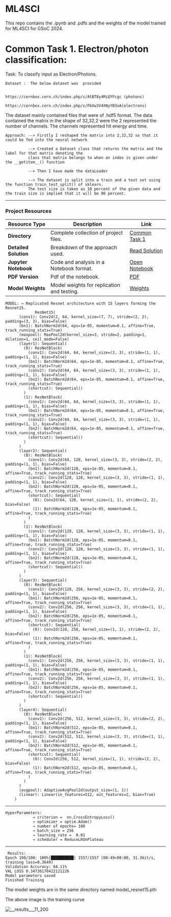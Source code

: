 # ML4SCI

This repo contains the .ipynb and .pdfs and the weights of the model trained for ML4SCI for GSoC 2024.

# Common Task 1. Electron/photon classification:
         
Task: To classify input as Electron/Photons.

    Dataset :  The below dataset was  provided
    
                               https://cernbox.cern.ch/index.php/s/AtBT8y4MiQYFcgc (photons)	
 		                   https://cernbox.cern.ch/index.php/s/FbXw3V4XNyYB3oA(electrons)
                             
The dataset mainly contained files that were of .hdf5 format. 
The data contained the matrix in the shape of 32,32,2 were the 2 represented the number of channels.
The channels represented hit energy and time.
             



	Approach: --> Firstly I reshaped the matrix into 2,32,32 so that it could be fed into the neural network 

              --> Created a Dataset class that returns the matrix and the label for that matrix denoting the 
              class that matrix belongs to when an index is given under the __getitem__() function 

              --> Then I have made the dataLoader        

              --> The dataset is split into a train and a test set using the function train_test_split() of sklearn. 
              The test size is taken as 10 percent of the given data and the train size is implied that it will be 90 percent.
------------------------------------------------------------------------------------------------------------------------------------------------------------------
### Project Resources

| Resource Type          | Description                                       | Link                                                                                        |
|------------------------|---------------------------------------------------|---------------------------------------------------------------------------------------------|
| **Directory**          | Complete collection of project files.             | [Common Task 1](https://github.com/Vishak-Bhat30/ML4SCI_24/tree/main/Common%20Task%201)    |
| **Detailed Solution**  | Breakdown of the approach used.     | [Read Solution](https://github.com/Vishak-Bhat30/ML4SCI_24/blob/main/Common%20Task%201/ML4SCI_Electron_photon_classification.md) |
| **Jupyter Notebook**   | Code and analysis in a Notebook format.       | [Open Notebook](https://github.com/Vishak-Bhat30/ML4SCI_24/blob/main/Common%20Task%201/ML4SCI_task1_Resnet15.ipynb) |
| **PDF Version**        | Pdf of the notebook.                 | [PDF](https://github.com/Vishak-Bhat30/ML4SCI_24/blob/main/Common%20Task%201/ml4sci-task1-resnet15.pdf) |
| **Model Weights**      | Model weights for replication and testing.    | [Weights](https://github.com/Vishak-Bhat30/ML4SCI_24/blob/main/Common%20Task%201/model_resnet15.pth)       |

    MODEL: → Replicated Resnet architecture with 15 layers forming the Resnet15.
                 ResNet15(
		  (conv1): Conv2d(2, 64, kernel_size=(7, 7), stride=(2, 2), padding=(3, 3), bias=False)
		  (bn1): BatchNorm2d(64, eps=1e-05, momentum=0.1, affine=True, track_running_stats=True)
		  (maxpool): MaxPool2d(kernel_size=3, stride=2, padding=1, dilation=1, ceil_mode=False)
		  (layer1): Sequential(
		    (0): ResNetBlock(
		      (conv1): Conv2d(64, 64, kernel_size=(3, 3), stride=(1, 1), padding=(1, 1), bias=False)
		      (bn1): BatchNorm2d(64, eps=1e-05, momentum=0.1, affine=True, track_running_stats=True)
		      (conv2): Conv2d(64, 64, kernel_size=(3, 3), stride=(1, 1), padding=(1, 1), bias=False)
		      (bn2): BatchNorm2d(64, eps=1e-05, momentum=0.1, affine=True, track_running_stats=True)
		      (shortcut): Sequential()
		    )
		    (1): ResNetBlock(
		      (conv1): Conv2d(64, 64, kernel_size=(3, 3), stride=(1, 1), padding=(1, 1), bias=False)
		      (bn1): BatchNorm2d(64, eps=1e-05, momentum=0.1, affine=True, track_running_stats=True)
		      (conv2): Conv2d(64, 64, kernel_size=(3, 3), stride=(1, 1), padding=(1, 1), bias=False)
		      (bn2): BatchNorm2d(64, eps=1e-05, momentum=0.1, affine=True, track_running_stats=True)
		      (shortcut): Sequential()
		    )
		  )
		  (layer2): Sequential(
		    (0): ResNetBlock(
		      (conv1): Conv2d(64, 128, kernel_size=(3, 3), stride=(2, 2), padding=(1, 1), bias=False)
		      (bn1): BatchNorm2d(128, eps=1e-05, momentum=0.1, affine=True, track_running_stats=True)
		      (conv2): Conv2d(128, 128, kernel_size=(3, 3), stride=(1, 1), padding=(1, 1), bias=False)
		      (bn2): BatchNorm2d(128, eps=1e-05, momentum=0.1, affine=True, track_running_stats=True)
		      (shortcut): Sequential(
		        (0): Conv2d(64, 128, kernel_size=(1, 1), stride=(2, 2), bias=False)
		        (1): BatchNorm2d(128, eps=1e-05, momentum=0.1, affine=True, track_running_stats=True)
		      )
		    )
		    (1): ResNetBlock(
		      (conv1): Conv2d(128, 128, kernel_size=(3, 3), stride=(1, 1), padding=(1, 1), bias=False)
		      (bn1): BatchNorm2d(128, eps=1e-05, momentum=0.1, affine=True, track_running_stats=True)
		      (conv2): Conv2d(128, 128, kernel_size=(3, 3), stride=(1, 1), padding=(1, 1), bias=False)
		      (bn2): BatchNorm2d(128, eps=1e-05, momentum=0.1, affine=True, track_running_stats=True)
		      (shortcut): Sequential()
		    )
		  )
		  (layer3): Sequential(
		    (0): ResNetBlock(
		      (conv1): Conv2d(128, 256, kernel_size=(3, 3), stride=(2, 2), padding=(1, 1), bias=False)
		      (bn1): BatchNorm2d(256, eps=1e-05, momentum=0.1, affine=True, track_running_stats=True)
		      (conv2): Conv2d(256, 256, kernel_size=(3, 3), stride=(1, 1), padding=(1, 1), bias=False)
		      (bn2): BatchNorm2d(256, eps=1e-05, momentum=0.1, affine=True, track_running_stats=True)
		      (shortcut): Sequential(
		        (0): Conv2d(128, 256, kernel_size=(1, 1), stride=(2, 2), bias=False)
		        (1): BatchNorm2d(256, eps=1e-05, momentum=0.1, affine=True, track_running_stats=True)
		      )
		    )
		    (1): ResNetBlock(
		      (conv1): Conv2d(256, 256, kernel_size=(3, 3), stride=(1, 1), padding=(1, 1), bias=False)
		      (bn1): BatchNorm2d(256, eps=1e-05, momentum=0.1, affine=True, track_running_stats=True)
		      (conv2): Conv2d(256, 256, kernel_size=(3, 3), stride=(1, 1), padding=(1, 1), bias=False)
		      (bn2): BatchNorm2d(256, eps=1e-05, momentum=0.1, affine=True, track_running_stats=True)
		      (shortcut): Sequential()
		    )
		  )
		  (layer4): Sequential(
		    (0): ResNetBlock(
		      (conv1): Conv2d(256, 512, kernel_size=(3, 3), stride=(2, 2), padding=(1, 1), bias=False)
		      (bn1): BatchNorm2d(512, eps=1e-05, momentum=0.1, affine=True, track_running_stats=True)
		      (conv2): Conv2d(512, 512, kernel_size=(3, 3), stride=(1, 1), padding=(1, 1), bias=False)
		      (bn2): BatchNorm2d(512, eps=1e-05, momentum=0.1, affine=True, track_running_stats=True)
		      (shortcut): Sequential(
		        (0): Conv2d(256, 512, kernel_size=(1, 1), stride=(2, 2), bias=False)
		        (1): BatchNorm2d(512, eps=1e-05, momentum=0.1, affine=True, track_running_stats=True)
		      )
		    )
		  )
		  (avgpool): AdaptiveAvgPool2d(output_size=(1, 1))
		  (linear): Linear(in_features=512, out_features=2, bias=True)
		)

 ------------------------------------------------------------------------------------------------------------------------------------------------------------------
    HyperParameters:
                → criterion =  nn.CrossEntropyLoss()
                → optimizer = optim.Adam()
                → number of epochs= 100
                → batch_size = 256
                → learning_rate =  0.01
                → scheduler = ReduceLROnPlateau
                
    
------------------------------------------------------------------------------------------------------------------------------------------------------------------
     Results:
    Epoch 100/100: 100%|██████████| 1557/1557 [00:49<00:00, 31.36it/s, training loss=0.3649]
	Validation Accuracy: 84.11%
	VAL LOSS 0.34736170422121226
	Model parameters saved
	Finished Training
       
The model weights are in the same directory named model_resnet15.pth

The above image is the training curve

![__results___11_200](https://github.com/Vishak-Bhat30/ML4SCI_24/assets/102585626/eee75a8b-ce34-4b6f-a50f-fc3dad5f3282)


